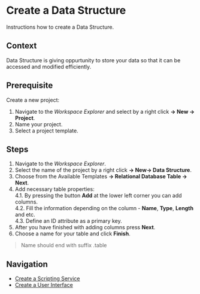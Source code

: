 # Create a Data Structure

Instructions how to create a Data Structure.

## Context

Data Structure is giving oppurtunity to store your data so that it can be accessed and modified efficiently.

## Prerequisite

Create a new project:

1. Navigate to the *Workspace Explorer* and select by a right click **-> New -> Project**. <br/>
2. Name your project.
3. Select a project template.

## Steps
1. Navigate to the *Workspace Explorer*. <br/>
2. Select the name of the project by a right click **-> New-> Data Structure**. <br/>
3. Choose from the Available Templates **-> Relational Database Table -> Next**. <br/>
4. Add necessary table properties: <br/>
4.1. By pressing the button **Add** at the lower left corner you can add columns. <br/>
4.2. Fill the information depending on the column - **Name**, **Type**, **Length** and etc. <br/>
4.3. Define an ID attribute as а primary key. <br/>
5. After you have finished with adding columns press **Next**.
6. Choose a name for your table and click **Finish**.
> Name should end with suffix .table

## Navigation
- [Create a Scripting Service](ScriptingServices.md)
- [Create a User Interface](UserInterfaces.md)
